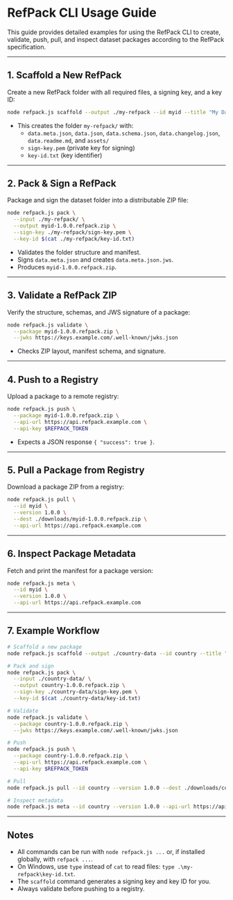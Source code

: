 # RefPack CLI Usage Guide

This guide provides detailed examples for using the RefPack CLI to create, validate, push, pull, and inspect dataset packages according to the RefPack specification.

---

## 1. Scaffold a New RefPack

Create a new RefPack folder with all required files, a signing key, and a key ID:

```bash
node refpack.js scaffold --output ./my-refpack --id myid --title "My Dataset" --author "Your Name"
```
- This creates the folder `my-refpack/` with:
  - `data.meta.json`, `data.json`, `data.schema.json`, `data.changelog.json`, `data.readme.md`, and `assets/`
  - `sign-key.pem` (private key for signing)
  - `key-id.txt` (key identifier)

---

## 2. Pack & Sign a RefPack

Package and sign the dataset folder into a distributable ZIP file:

```bash
node refpack.js pack \
  --input ./my-refpack/ \
  --output myid-1.0.0.refpack.zip \
  --sign-key ./my-refpack/sign-key.pem \
  --key-id $(cat ./my-refpack/key-id.txt)
```
- Validates the folder structure and manifest.
- Signs `data.meta.json` and creates `data.meta.json.jws`.
- Produces `myid-1.0.0.refpack.zip`.

---

## 3. Validate a RefPack ZIP

Verify the structure, schemas, and JWS signature of a package:

```bash
node refpack.js validate \
  --package myid-1.0.0.refpack.zip \
  --jwks https://keys.example.com/.well-known/jwks.json
```
- Checks ZIP layout, manifest schema, and signature.

---

## 4. Push to a Registry

Upload a package to a remote registry:

```bash
node refpack.js push \
  --package myid-1.0.0.refpack.zip \
  --api-url https://api.refpack.example.com \
  --api-key $REFPACK_TOKEN
```
- Expects a JSON response `{ "success": true }`.

---

## 5. Pull a Package from Registry

Download a package ZIP from a registry:

```bash
node refpack.js pull \
  --id myid \
  --version 1.0.0 \
  --dest ./downloads/myid-1.0.0.refpack.zip \
  --api-url https://api.refpack.example.com
```

---

## 6. Inspect Package Metadata

Fetch and print the manifest for a package version:

```bash
node refpack.js meta \
  --id myid \
  --version 1.0.0 \
  --api-url https://api.refpack.example.com
```

---

## 7. Example Workflow

```bash
# Scaffold a new package
node refpack.js scaffold --output ./country-data --id country --title "Country Dataset" --author "Data Team"

# Pack and sign
node refpack.js pack \
  --input ./country-data/ \
  --output country-1.0.0.refpack.zip \
  --sign-key ./country-data/sign-key.pem \
  --key-id $(cat ./country-data/key-id.txt)

# Validate
node refpack.js validate \
  --package country-1.0.0.refpack.zip \
  --jwks https://keys.example.com/.well-known/jwks.json

# Push
node refpack.js push \
  --package country-1.0.0.refpack.zip \
  --api-url https://api.refpack.example.com \
  --api-key $REFPACK_TOKEN

# Pull
node refpack.js pull --id country --version 1.0.0 --dest ./downloads/country-1.0.0.refpack.zip --api-url https://api.refpack.example.com

# Inspect metadata
node refpack.js meta --id country --version 1.0.0 --api-url https://api.refpack.example.com
```

---

## Notes
- All commands can be run with `node refpack.js ...` or, if installed globally, with `refpack ...`.
- On Windows, use `type` instead of `cat` to read files: `type .\my-refpack\key-id.txt`.
- The `scaffold` command generates a signing key and key ID for you.
- Always validate before pushing to a registry.
